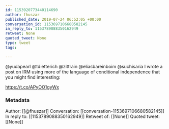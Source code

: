 ```yaml
---
id: 1153920773440114690
author: fhuszar
published_date: 2019-07-24 06:52:05 +00:00
conversation_id: 1153697106680582145
in_reply_to: 1153789088350162949
retweet: None
quoted_tweet: None
type: tweet
tags:

---
```


@yudapearl @tdietterich @zittrain @eliasbareinboim @suchisaria I wrote a post on IRM using more of the language of conditional independence that you might find interesting:

https://t.co/APyOO1gyWx

### Metadata

Author: [[@fhuszar]]
Conversation: [[conversation-1153697106680582145]]
In reply to: [[1153789088350162949]]
Retweet of: [[None]]
Quoted tweet: [[None]]
